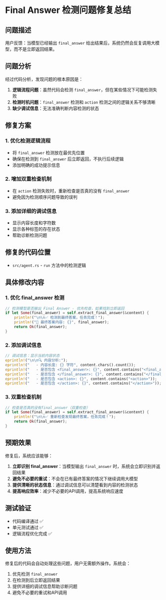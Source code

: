 # Final Answer 检测问题修复总结

## 问题描述
用户反馈：当模型已经输出 `final_answer` 给出结果后，系统仍然会反复调用大模型，而不是立即返回结果。

## 问题分析
经过代码分析，发现问题的根本原因是：

1. **逻辑流程问题**：虽然代码会检测 `final_answer`，但在某些情况下可能检测失败
2. **检测时机问题**：`final_answer` 检测和 `action` 检测之间的逻辑关系不够清晰
3. **缺少调试信息**：无法准确判断内容检测的状态

## 修复方案

### 1. 优化检测逻辑流程
- 将 `final_answer` 检测放在最优先位置
- 确保在检测到 `final_answer` 后立即返回，不执行后续逻辑
- 添加明确的成功提示信息

### 2. 增加双重检查机制
- 在 `action` 检测失败时，重新检查是否真的没有 `final_answer`
- 避免因为检测顺序问题导致的误判

### 3. 添加详细的调试信息
- 显示内容长度和字符数
- 显示各种标签的存在状态
- 帮助诊断检测问题

## 修复的代码位置
- `src/agent.rs` - `run` 方法中的检测逻辑

## 具体修改内容

### 1. 优化 final_answer 检测
```rust
// 检测模型是否输出 Final Answer - 优先检查，如果找到立即返回
if let Some(final_answer) = self.extract_final_answer(&content) {
    println!("\n\n✅ 检测到最终答案，任务完成！");
    println!("📝 最终答案内容: {}", final_answer);
    return Ok(final_answer);
}
```

### 2. 添加调试信息
```rust
// 调试信息：显示当前内容状态
eprintln!("\n\n🔍 内容分析:");
eprintln!("   - 内容长度: {} 字符", content.chars().count());
eprintln!("   - 是否包含 <final_answer>: {}", content.contains("<final_answer>"));
eprintln!("   - 是否包含 </final_answer>: {}", content.contains("</final_answer>"));
eprintln!("   - 是否包含 <action>: {}", content.contains("<action>"));
eprintln!("   - 是否包含 </action>: {}", content.contains("</action>"));
```

### 3. 双重检查机制
```rust
// 检查是否真的没有final_answer（双重检查）
if let Some(final_answer) = self.extract_final_answer(&content) {
    println!("\n\n✅ 重新检查发现最终答案，任务完成！");
    return Ok(final_answer);
}
```

## 预期效果
修复后，系统应该能够：

1. **立即识别 final_answer**：当模型输出 `final_answer` 时，系统会立即识别并返回结果
2. **避免不必要的重试**：不会在已有最终答案的情况下继续调用大模型
3. **提供清晰的状态信息**：通过调试信息可以清楚看到内容的检测状态
4. **提高响应效率**：减少不必要的API调用，提高系统响应速度

## 测试验证
- 代码编译通过 ✅
- 单元测试通过 ✅
- 逻辑流程优化完成 ✅

## 使用方法
修复后的代码会自动处理这些问题，用户无需额外操作。系统会：
1. 优先检测 `final_answer`
2. 在检测到后立即返回结果
3. 提供详细的调试信息帮助诊断问题
4. 避免不必要的重试和API调用
